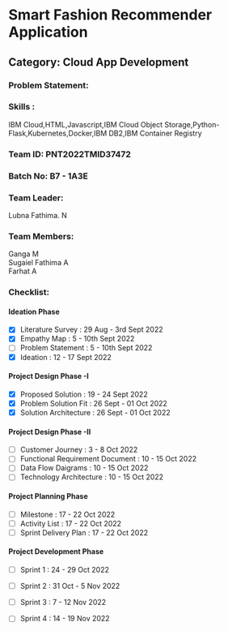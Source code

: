 # Smart Fashion Recommender Application
<!--Batch:  -->
## Category: Cloud App Development

### Problem Statement:

### Skills :
IBM Cloud,HTML,Javascript,IBM Cloud Object Storage,Python-Flask,Kubernetes,Docker,IBM DB2,IBM Container Registry

### Team ID: PNT2022TMID37472
### Batch No: B7 - 1A3E

### Team Leader:
Lubna Fathima. N

### Team Members:   
Ganga M  
Sugaiel Fathima A  
Farhat A  

### Checklist:
#### Ideation Phase
- [x] Literature Survey : 29 Aug - 3rd Sept 2022
- [x] Empathy Map : 5 - 10th Sept 2022
- [ ] Problem Statement : 5 - 10th Sept 2022
- [x] Ideation : 12 - 17 Sept 2022
#### Project Design Phase -I
- [x] Proposed Solution : 19 - 24 Sept 2022 
- [x] Problem Solution Fit : 26 Sept - 01 Oct 2022
- [x] Solution Architecture : 26 Sept - 01 Oct 2022
#### Project Design Phase -II
- [ ] Customer Journey : 3 - 8 Oct 2022
- [ ] Functional Requirement Document : 10 - 15 Oct 2022
- [ ] Data Flow Daigrams :  10 - 15 Oct 2022
- [ ] Technology Architecture :  10 - 15 Oct 2022

#### Project Planning Phase
- [ ] Milestone : 17 - 22 Oct 2022 
- [ ] Activity List : 17 - 22 Oct 2022 
- [ ] Sprint Delivery Plan : 17 - 22 Oct 2022 

#### Project Development Phase
- [ ] Sprint 1 : 24 - 29 Oct 2022
- [ ] Sprint 2 : 31 Oct - 5 Nov 2022
- [ ] Sprint 3 : 7 - 12 Nov 2022
- [ ] Sprint 4 : 14 - 19 Nov 2022


<!--
Team ID : PNT2022TMID37472

Team Size : 4

Team Leader : LUBNA FATHIMA N

Team member : GANGA M

Team member : SUGAIEL FATHIMA A

Team member : FARHAT JABEEN A

-->
